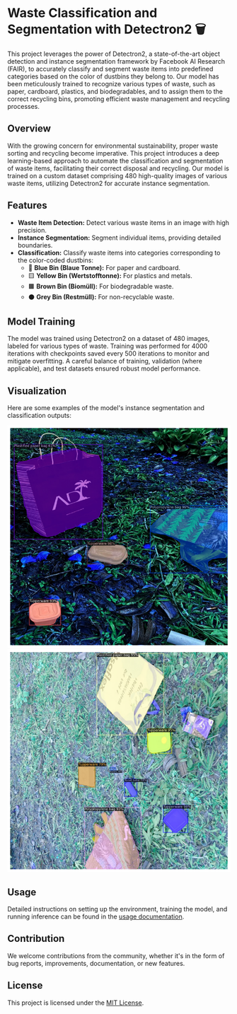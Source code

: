 # Waste Classification and Segmentation with Detectron2 🗑️

This project leverages the power of Detectron2, a state-of-the-art object detection and instance segmentation framework by Facebook AI Research (FAIR), to accurately classify and segment waste items into predefined categories based on the color of dustbins they belong to. Our model has been meticulously trained to recognize various types of waste, such as paper, cardboard, plastics, and biodegradables, and to assign them to the correct recycling bins, promoting efficient waste management and recycling processes.

## Overview

With the growing concern for environmental sustainability, proper waste sorting and recycling become imperative. This project introduces a deep learning-based approach to automate the classification and segmentation of waste items, facilitating their correct disposal and recycling. Our model is trained on a custom dataset comprising 480 high-quality images of various waste items, utilizing Detectron2 for accurate instance segmentation.

## Features

- **Waste Item Detection:** Detect various waste items in an image with high precision.
- **Instance Segmentation:** Segment individual items, providing detailed boundaries.
- **Classification:** Classify waste items into categories corresponding to the color-coded dustbins:
  - 📘 **Blue Bin (Blaue Tonne):** For paper and cardboard.
  - 🟨 **Yellow Bin (Wertstofftonne):** For plastics and metals.
  - 🟫 **Brown Bin (Biomüll):** For biodegradable waste.
  - ⚫ **Grey Bin (Restmüll):** For non-recyclable waste.

## Model Training

The model was trained using Detectron2 on a dataset of 480 images, labeled for various types of waste. Training was performed for 4000 iterations with checkpoints saved every 500 iterations to monitor and mitigate overfitting. A careful balance of training, validation (where applicable), and test datasets ensured robust model performance.

## Visualization

Here are some examples of the model's instance segmentation and classification outputs:

![Correct Bin Classification](images/2.png "Correct Bin Classification")
![Model in Action](images/3.png "Model in Action")


## Usage

Detailed instructions on setting up the environment, training the model, and running inference can be found in the [usage documentation](docs/help.rst).

## Contribution

We welcome contributions from the community, whether it's in the form of bug reports, improvements, documentation, or new features.

## License

This project is licensed under the [MIT License](LICENSE.md).
